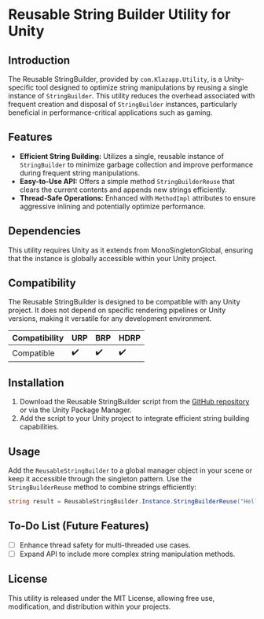 # Reusable String Builder Utility for Unity

## Introduction

The Reusable StringBuilder, provided by `com.Klazapp.Utility`, is a Unity-specific tool designed to optimize string manipulations by reusing a single instance of `StringBuilder`. This utility reduces the overhead associated with frequent creation and disposal of `StringBuilder` instances, particularly beneficial in performance-critical applications such as gaming.

## Features

- **Efficient String Building:** Utilizes a single, reusable instance of `StringBuilder` to minimize garbage collection and improve performance during frequent string manipulations.
- **Easy-to-Use API:** Offers a simple method `StringBuilderReuse` that clears the current contents and appends new strings efficiently.
- **Thread-Safe Operations:** Enhanced with `MethodImpl` attributes to ensure aggressive inlining and potentially optimize performance.

## Dependencies

This utility requires Unity as it extends from MonoSingletonGlobal, ensuring that the instance is globally accessible within your Unity project.

## Compatibility

The Reusable StringBuilder is designed to be compatible with any Unity project. It does not depend on specific rendering pipelines or Unity versions, making it versatile for any development environment.

| Compatibility     | URP | BRP | HDRP |
|-------------------|-----|-----|------|
| Compatible        | ✔️   | ✔️   | ✔️    |

## Installation

1. Download the Reusable StringBuilder script from the [GitHub repository](https://github.com/klazapp/Unity-Reusable-StringBuilder-Public.git) or via the Unity Package Manager.
2. Add the script to your Unity project to integrate efficient string building capabilities.

## Usage

Add the `ReusableStringBuilder` to a global manager object in your scene or keep it accessible through the singleton pattern. Use the `StringBuilderReuse` method to combine strings efficiently:

```csharp
string result = ReusableStringBuilder.Instance.StringBuilderReuse("Hello, ", "World!");
```

## To-Do List (Future Features)

- [ ] Enhance thread safety for multi-threaded use cases.
- [ ] Expand API to include more complex string manipulation methods.

## License

This utility is released under the MIT License, allowing free use, modification, and distribution within your projects.
